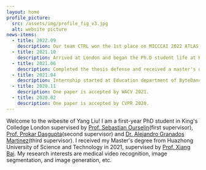 ```yaml
---
layout: home
profile_picture:
  src: /assets/img/profile_fig_v3.jpg
  alt: website picture
news-items:
  - title: 2022.09
    description: Our team CTRL won the 1st place on MICCCAI 2022 ATLAS Ischemic Stroke Lesion Segmentation Challenge (our solution: <a href="https://arxiv.org/pdf/2211.15486.pdf">Arxiv</a>).
  - title: 2021.10
    description: Arrived at London and began the Ph.D student life at KCL.
  - title: 2021.06
    description: Completed the thesis defense and received a master's degree.
  - title: 2021.04
    description: Internship started at Education department of ByteDance, working as a computer vision algorithm engineer.
  - title: 2020.11
    description: One paper is accepted by WACV 2021.
  - title: 2020.02
    description: One paper is accepted by CVPR 2020.
---
```


<p>
  Welcome to the wibesite of Yang Liu! I am a first-year PhD student in King's Colledge London supervised by <a href="https://scholar.google.com/citations?hl=en&user=SMvz9eEAAAAJ">Prof. Sebastian Ourselin</a>(first supervisor), <a href="https://scholar.google.com/citations?hl=en&user=9EMw-WYAAAAJ">Prof. Prokar Dasgupta</a>(second supervisor) and <a href="https://scholar.google.co.uk/citations?user=5vzyJOQAAAAJ&hl=en">Dr. Alejandro Granados Martinez</a>(third supervisor). I received my Master's degree from Huazhong University of Science and Technology in 2021, supervised by <a href="https://scholar.google.com/citations?user=UeltiQ4AAAAJ&hl=en">Prof. Xiang Bai</a>. My research interests are medical video recognition, image segmentation, and image generation, etc.
</p>

